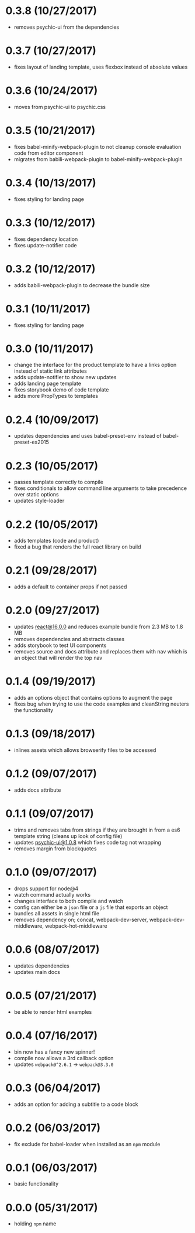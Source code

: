 # 0.3.8 (10/27/2017)

- removes psychic-ui from the dependencies

# 0.3.7 (10/27/2017)

- fixes layout of landing template, uses flexbox instead of absolute values

# 0.3.6 (10/24/2017)

- moves from psychic-ui to psychic.css

# 0.3.5 (10/21/2017)

- fixes babel-minify-webpack-plugin to not cleanup console evaluation code from editor component
- migrates from babili-webpack-plugin to babel-minify-webpack-plugin

# 0.3.4 (10/13/2017)

- fixes styling for landing page

# 0.3.3 (10/12/2017)

- fixes dependency location
- fixes update-notifier code

# 0.3.2 (10/12/2017)

- adds babili-webpack-plugin to decrease the bundle size

# 0.3.1 (10/11/2017)

- fixes styling for landing page

# 0.3.0 (10/11/2017)

- change the interface for the product template to have a links option instead of static link attributes
- adds update-notifier to show new updates
- adds landing page template
- fixes storybook demo of code template
- adds more PropTypes to templates

# 0.2.4 (10/09/2017)

- updates dependencies and uses babel-preset-env instead of babel-preset-es2015

# 0.2.3 (10/05/2017)

- passes template correctly to compile
- fixes conditionals to allow command line arguments to take precedence over static options
- updates style-loader

# 0.2.2 (10/05/2017)

- adds templates (code and product)
- fixed a bug that renders the full react library on build

# 0.2.1 (09/28/2017)

- adds a default to container props if not passed

# 0.2.0 (09/27/2017)

- updates react@16.0.0 and reduces example bundle from 2.3 MB to 1.8 MB
- removes dependencies and abstracts classes
- adds storybook to test UI components
- removes source and docs attribute and replaces them with nav which is an object that will render the top nav

# 0.1.4 (09/19/2017)

- adds an options object that contains options to augment the page
- fixes bug when trying to use the code examples and cleanString neuters the functionality

# 0.1.3 (09/18/2017)

- inlines assets which allows browserify files to be accessed

# 0.1.2 (09/07/2017)

- adds docs attribute

# 0.1.1 (09/07/2017)

- trims and removes tabs from strings if they are brought in from a es6 template string (cleans up look of config file)
- updates psychic-ui@1.0.8 which fixes code tag not wrapping
- removes margin from blockquotes

# 0.1.0 (09/07/2017)

- drops support for node@4
- watch command actually works
- changes interface to both compile and watch
- config can either be a `json` file or a `js` file that exports an object
- bundles all assets in single html file
- removes dependency on; concat, webpack-dev-server, webpack-dev-middleware, webpack-hot-middleware

# 0.0.6 (08/07/2017)

- updates dependencies
- updates main docs

# 0.0.5 (07/21/2017)

- be able to render html examples

# 0.0.4 (07/16/2017)

- bin now has a fancy new spinner!
- compile now allows a 3rd callback option
- updates `webpack@^2.6.1` -> `webpack@3.3.0`

# 0.0.3 (06/04/2017)

- adds an option for adding a subtitle to a code block

# 0.0.2 (06/03/2017)

- fix exclude for babel-loader when installed as an `npm` module

# 0.0.1 (06/03/2017)

- basic functionality

# 0.0.0 (05/31/2017)

- holding `npm` name
